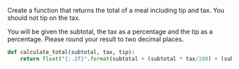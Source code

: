 Create a function that returns the total of a meal including tip and tax. You should not tip on the tax.

You will be given the subtotal, the tax as a percentage and the tip as a percentage. Please round your result to two decimal places.
```python
def calculate_total(subtotal, tax, tip):
    return float("{:.2f}".format(subtotal + (subtotal * tax/100) + (subtotal * tip/100)))
```
